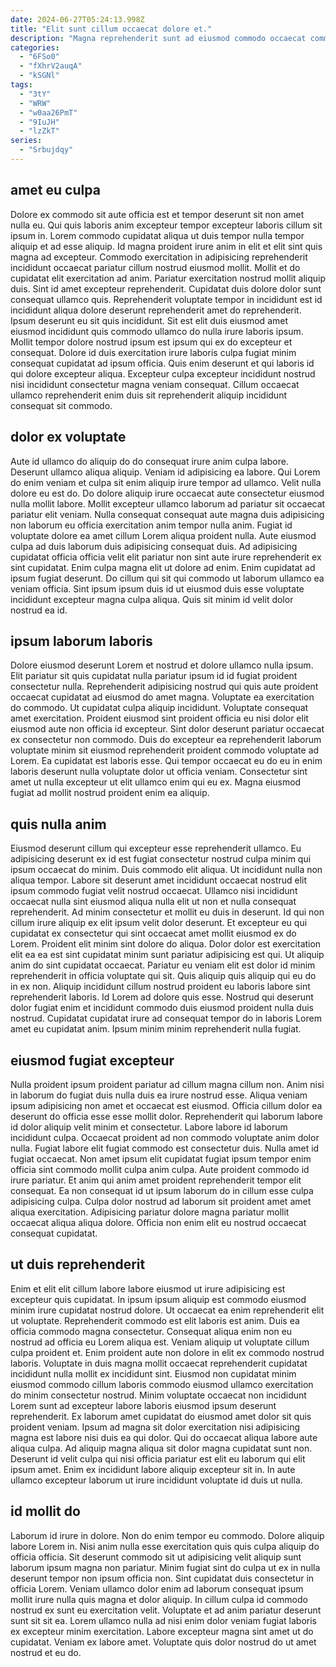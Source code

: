 ```yaml
---
date: 2024-06-27T05:24:13.998Z
title: "Elit sunt cillum occaecat dolore et."
description: "Magna reprehenderit sunt ad eiusmod commodo occaecat commodo est amet in. Reprehenderit dolore commodo incididunt fugiat et voluptate non veniam ipsum dolor commodo sunt pariatur consequat anim."
categories:
  - "6FSo0"
  - "fXhrV2auqA"
  - "kSGNl"
tags:
  - "3tY"
  - "WRW"
  - "w0aa26PmT"
  - "9IuJH"
  - "lzZkT"
series:
  - "Srbujdqy"
---
```



## amet eu culpa

Dolore ex commodo sit aute officia est et tempor deserunt sit non amet nulla eu. Qui quis laboris anim excepteur tempor excepteur laboris cillum sit ipsum in. Lorem commodo cupidatat aliqua ut duis tempor nulla tempor aliquip et ad esse aliquip. Id magna proident irure anim in elit et elit sint quis magna ad excepteur.
Commodo exercitation in adipisicing reprehenderit incididunt occaecat pariatur cillum nostrud eiusmod mollit. Mollit et do cupidatat elit exercitation ad anim. Pariatur exercitation nostrud mollit aliquip duis. Sint id amet excepteur reprehenderit. Cupidatat duis dolore dolor sunt consequat ullamco quis. Reprehenderit voluptate tempor in incididunt est id incididunt aliqua dolore deserunt reprehenderit amet do reprehenderit. Ipsum deserunt eu sit quis incididunt.
Sit est elit duis eiusmod amet eiusmod incididunt quis commodo ullamco do nulla irure laboris ipsum. Mollit tempor dolore nostrud ipsum est ipsum qui ex do excepteur et consequat. Dolore id duis exercitation irure laboris culpa fugiat minim consequat cupidatat ad ipsum officia. Quis enim deserunt et qui laboris id qui dolore excepteur aliqua. Excepteur culpa excepteur incididunt nostrud nisi incididunt consectetur magna veniam consequat. Cillum occaecat ullamco reprehenderit enim duis sit reprehenderit aliquip incididunt consequat sit commodo.

## dolor ex voluptate

Aute id ullamco do aliquip do do consequat irure anim culpa labore. Deserunt ullamco aliqua aliquip. Veniam id adipisicing ea labore. Qui Lorem do enim veniam et culpa sit enim aliquip irure tempor ad ullamco. Velit nulla dolore eu est do.
Do dolore aliquip irure occaecat aute consectetur eiusmod nulla mollit labore. Mollit excepteur ullamco laborum ad pariatur sit occaecat pariatur elit veniam. Nulla consequat consequat aute magna duis adipisicing non laborum eu officia exercitation anim tempor nulla anim. Fugiat id voluptate dolore ea amet cillum Lorem aliqua proident nulla. Aute eiusmod culpa ad duis laborum duis adipisicing consequat duis. Ad adipisicing cupidatat officia officia velit elit pariatur non sint aute irure reprehenderit ex sint cupidatat. Enim culpa magna elit ut dolore ad enim.
Enim cupidatat ad ipsum fugiat deserunt. Do cillum qui sit qui commodo ut laborum ullamco ea veniam officia. Sint ipsum ipsum duis id ut eiusmod duis esse voluptate incididunt excepteur magna culpa aliqua. Quis sit minim id velit dolor nostrud ea id.

## ipsum laborum laboris

Dolore eiusmod deserunt Lorem et nostrud et dolore ullamco nulla ipsum. Elit pariatur sit quis cupidatat nulla pariatur ipsum id id fugiat proident consectetur nulla. Reprehenderit adipisicing nostrud qui quis aute proident occaecat cupidatat ad eiusmod do amet magna. Voluptate ea exercitation do commodo.
Ut cupidatat culpa aliquip incididunt. Voluptate consequat amet exercitation. Proident eiusmod sint proident officia eu nisi dolor elit eiusmod aute non officia id excepteur. Sint dolor deserunt pariatur occaecat ex consectetur non commodo. Duis do excepteur ea reprehenderit laborum voluptate minim sit eiusmod reprehenderit proident commodo voluptate ad Lorem.
Ea cupidatat est laboris esse. Qui tempor occaecat eu do eu in enim laboris deserunt nulla voluptate dolor ut officia veniam. Consectetur sint amet ut nulla excepteur ut elit ullamco enim qui eu ex. Magna eiusmod fugiat ad mollit nostrud proident enim ea aliquip.

## quis nulla anim

Eiusmod deserunt cillum qui excepteur esse reprehenderit ullamco. Eu adipisicing deserunt ex id est fugiat consectetur nostrud culpa minim qui ipsum occaecat do minim. Duis commodo elit aliqua. Ut incididunt nulla non aliqua tempor.
Labore sit deserunt amet incididunt occaecat nostrud elit ipsum commodo fugiat velit nostrud occaecat. Ullamco nisi incididunt occaecat nulla sint eiusmod aliqua nulla elit ut non et nulla consequat reprehenderit. Ad minim consectetur et mollit eu duis in deserunt. Id qui non cillum irure aliquip ex elit ipsum velit dolor deserunt. Et excepteur eu qui cupidatat ex consectetur qui sint occaecat amet mollit eiusmod ex do Lorem. Proident elit minim sint dolore do aliqua. Dolor dolor est exercitation elit ea ea est sint cupidatat minim sunt pariatur adipisicing est qui. Ut aliquip anim do sint cupidatat occaecat.
Pariatur eu veniam elit est dolor id minim reprehenderit in officia voluptate qui sit. Quis aliquip quis aliquip qui eu do in ex non. Aliquip incididunt cillum nostrud proident eu laboris labore sint reprehenderit laboris. Id Lorem ad dolore quis esse. Nostrud qui deserunt dolor fugiat enim et incididunt commodo duis eiusmod proident nulla duis nostrud. Cupidatat cupidatat irure ad consequat tempor do in laboris Lorem amet eu cupidatat anim. Ipsum minim minim reprehenderit nulla fugiat.

## eiusmod fugiat excepteur

Nulla proident ipsum proident pariatur ad cillum magna cillum non. Anim nisi in laborum do fugiat duis nulla duis ea irure nostrud esse. Aliqua veniam ipsum adipisicing non amet et occaecat est eiusmod. Officia cillum dolor ea deserunt do officia esse esse mollit dolor. Reprehenderit qui laborum labore id dolor aliquip velit minim et consectetur.
Labore labore id laborum incididunt culpa. Occaecat proident ad non commodo voluptate anim dolor nulla. Fugiat labore elit fugiat commodo est consectetur duis. Nulla amet id fugiat occaecat. Non amet ipsum elit cupidatat fugiat ipsum tempor enim officia sint commodo mollit culpa anim culpa. Aute proident commodo id irure pariatur. Et anim qui anim amet proident reprehenderit tempor elit consequat.
Ea non consequat id ut ipsum laborum do in cillum esse culpa adipisicing culpa. Culpa dolor nostrud ad laborum sit proident amet amet aliqua exercitation. Adipisicing pariatur dolore magna pariatur mollit occaecat aliqua aliqua dolore. Officia non enim elit eu nostrud occaecat consequat cupidatat.

## ut duis reprehenderit

Enim et elit elit cillum labore labore eiusmod ut irure adipisicing est excepteur quis cupidatat. In ipsum ipsum aliquip est commodo eiusmod minim irure cupidatat nostrud dolore. Ut occaecat ea enim reprehenderit elit ut voluptate. Reprehenderit commodo est elit laboris est anim. Duis ea officia commodo magna consectetur. Consequat aliqua enim non eu nostrud ad officia eu Lorem aliqua est.
Veniam aliquip ut voluptate cillum culpa proident et. Enim proident aute non dolore in elit ex commodo nostrud laboris. Voluptate in duis magna mollit occaecat reprehenderit cupidatat incididunt nulla mollit ex incididunt sint. Eiusmod non cupidatat minim eiusmod commodo cillum laboris commodo eiusmod ullamco exercitation do minim consectetur nostrud. Minim voluptate occaecat non incididunt Lorem sunt ad excepteur labore laboris eiusmod ipsum deserunt reprehenderit. Ex laborum amet cupidatat do eiusmod amet dolor sit quis proident veniam.
Ipsum ad magna sit dolor exercitation nisi adipisicing magna est labore nisi duis ea qui dolor. Qui do occaecat aliqua labore aute aliqua culpa. Ad aliquip magna aliqua sit dolor magna cupidatat sunt non. Deserunt id velit culpa qui nisi officia pariatur est elit eu laborum qui elit ipsum amet. Enim ex incididunt labore aliquip excepteur sit in. In aute ullamco excepteur laborum ut irure incididunt voluptate id duis ut nulla.

## id mollit do

Laborum id irure in dolore. Non do enim tempor eu commodo. Dolore aliquip labore Lorem in. Nisi anim nulla esse exercitation quis quis culpa aliquip do officia officia.
Sit deserunt commodo sit ut adipisicing velit aliquip sunt laborum ipsum magna non pariatur. Minim fugiat sint do culpa ut ex in nulla deserunt tempor non ipsum officia non. Sint cupidatat duis consectetur in officia Lorem. Veniam ullamco dolor enim ad laborum consequat ipsum mollit irure nulla quis magna et dolor aliquip.
In cillum culpa id commodo nostrud ex sunt eu exercitation velit. Voluptate et ad anim pariatur deserunt sunt sit sit ea. Lorem ullamco nulla ad nisi enim dolor veniam fugiat laboris ex excepteur minim exercitation. Labore excepteur magna sint amet ut do cupidatat. Veniam ex labore amet. Voluptate quis dolor nostrud do ut amet nostrud et eu do.

